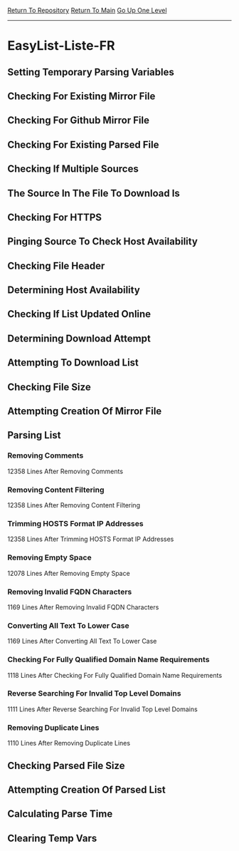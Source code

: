 [Return To Repository](https://github.com/deathbybandaid/piholeparser/)
[Return To Main](https://github.com/deathbybandaid/piholeparser/blob/master/RecentRunLogs/Mainlog.md)
[Go Up One Level](https://github.com/deathbybandaid/piholeparser/blob/master/RecentRunLogs/TopLevelScripts/30-Processing-Blacklists.md)
____________________________________
# EasyList-Liste-FR
## Setting Temporary Parsing Variables
## Checking For Existing Mirror File
## Checking For Github Mirror File
## Checking For Existing Parsed File
## Checking If Multiple Sources
## The Source In The File To Download Is
## Checking For HTTPS
## Pinging Source To Check Host Availability
## Checking File Header
## Determining Host Availability
## Checking If List Updated Online
## Determining Download Attempt
## Attempting To Download List
## Checking File Size
## Attempting Creation Of Mirror File
## Parsing List
### Removing Comments
12358 Lines After Removing Comments
### Removing Content Filtering
12358 Lines After Removing Content Filtering
### Trimming HOSTS Format IP Addresses
12358 Lines After Trimming HOSTS Format IP Addresses
### Removing Empty Space
12078 Lines After Removing Empty Space
### Removing Invalid FQDN Characters
1169 Lines After Removing Invalid FQDN Characters
### Converting All Text To Lower Case
1169 Lines After Converting All Text To Lower Case
### Checking For Fully Qualified Domain Name Requirements
1118 Lines After Checking For Fully Qualified Domain Name Requirements
### Reverse Searching For Invalid Top Level Domains
1111 Lines After Reverse Searching For Invalid Top Level Domains
### Removing Duplicate Lines
1110 Lines After Removing Duplicate Lines
## Checking Parsed File Size
## Attempting Creation Of Parsed List
## Calculating Parse Time
## Clearing Temp Vars
